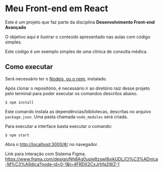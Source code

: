 # Meu Front-end em React

Este é um projeto que faz parte da disciplina **Desenvolvimento Front-end Avançado** 

O objetivo aqui é ilustrar o conteúdo apresentado nas aulas com código simples.

Este código é um exemplo simples de uma clínica de consulta médica. 

## Como executar

Será necessário ter o [Nodejs, ou o npm,](https://nodejs.org/en/download/) instalado. 

Após clonar o repositório, é necessário ir ao diretório raiz desse projeto pelo terminal para poder executar os comandos descritos abaixo.

```
$ npm install
```

Este comando instala as dependências/bibliotecas, descritas no arquivo `package.json`. Uma pasta chamada `node_modules` será criada.

Para executar a interface basta executar o comando: 

```
$ npm start
```

Abra o [http://localhost:3000/#/](http://localhost:3000/#/) no navegador.

Link para interação com Sistema Figma.
https://www.figma.com/design/Nh8Ag0upie8zswI8xikUDL/Cl%C3%ADnica-M%C3%A9dica?node-id=0-1&t=4FRDX2CxJrhfq2WZ-1

